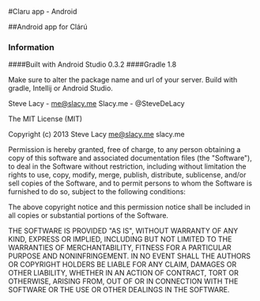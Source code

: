 #Claru app - Android


##Android app for Clárú

### Information

####Built with Android Studio 0.3.2
####Gradle 1.8



Make sure to alter the package name and url of your server.
Build with gradle, Intellij or Android Studio.


Steve Lacy - me@slacy.me
Slacy.me - @SteveDeLacy



The MIT License (MIT)

Copyright (c) 2013 Steve Lacy <me@slacy.me> slacy.me

Permission is hereby granted, free of charge, to any person obtaining a copy of
this software and associated documentation files (the "Software"), to deal in
the Software without restriction, including without limitation the rights to
use, copy, modify, merge, publish, distribute, sublicense, and/or sell copies of
the Software, and to permit persons to whom the Software is furnished to do so,
subject to the following conditions:

The above copyright notice and this permission notice shall be included in all
copies or substantial portions of the Software.

THE SOFTWARE IS PROVIDED "AS IS", WITHOUT WARRANTY OF ANY KIND, EXPRESS OR
IMPLIED, INCLUDING BUT NOT LIMITED TO THE WARRANTIES OF MERCHANTABILITY, FITNESS
FOR A PARTICULAR PURPOSE AND NONINFRINGEMENT. IN NO EVENT SHALL THE AUTHORS OR
COPYRIGHT HOLDERS BE LIABLE FOR ANY CLAIM, DAMAGES OR OTHER LIABILITY, WHETHER
IN AN ACTION OF CONTRACT, TORT OR OTHERWISE, ARISING FROM, OUT OF OR IN
CONNECTION WITH THE SOFTWARE OR THE USE OR OTHER DEALINGS IN THE SOFTWARE.
